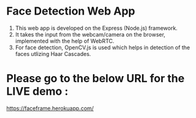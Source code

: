 # Face Detection Web App
1. This web app is developed on the Express (Node.js) framework.
2. It takes the input from the webcam/camera on the browser, implemented with the help of WebRTC.
3. For face detection, OpenCV.js is used which helps in detection of the faces utlizing Haar Cascades.

# Please go to the below URL for the LIVE demo :
https://faceframe.herokuapp.com/


